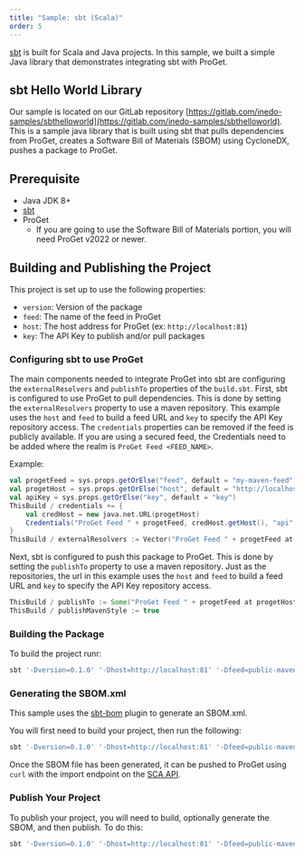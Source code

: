 ```yaml
---
title: "Sample: sbt (Scala)"
order: 5
---
```


[sbt](https://www.scala-sbt.org/) is built for Scala and Java projects.  In this sample, we built a simple Java library that demonstrates integrating sbt with ProGet.

## sbt Hello World Library

Our sample is located on our GitLab repository [https://gitlab.com/inedo-samples/sbthelloworld](https://gitlab.com/inedo-samples/sbthelloworld).  This is a sample java library that is built using sbt that pulls dependencies from ProGet, creates a Software Bill of Materials (SBOM) using CycloneDX, pushes a package to ProGet.

## Prerequisite

- Java JDK 8+
- [sbt](https://www.scala-sbt.org/)
- ProGet 
    - If you are going to use the Software Bill of Materials portion, you will need ProGet v2022 or newer.

## Building and Publishing the Project

This project is set up to use the following properties:
- `version`: Version of the package
- `feed`: The name of the feed in ProGet
- `host`: The host address for ProGet (ex: `http://localhost:81`)
- `key`: The API Key to publish and/or pull packages

### Configuring sbt to use ProGet

The main components needed to integrate ProGet into sbt are configuring the `externalResolvers` and `publishTo` properties of the `build.sbt`.  First, sbt is configured to use ProGet to pull dependencies.  This is done by setting the `externalResolvers` property to use a maven repository.  This example uses the `host` and `feed` to build a feed URL and `key` to specify the API Key repository access.  The `credentials` properties can be removed if the feed is publicly available.  If you are using a secured feed, the Credentials need to be added where the realm is `ProGet Feed <FEED_NAME>`.

Example:

```scala
val progetFeed = sys.props.getOrElse("feed", default = "my-maven-feed")
val progetHost = sys.props.getOrElse("host", default = "http://localhost")
val apiKey = sys.props.getOrElse("key", default = "key")
ThisBuild / credentials += {
    val credHost = new java.net.URL(progetHost)
    Credentials("ProGet Feed " + progetFeed, credHost.getHost(), "api", apiKey)
}
ThisBuild / externalResolvers := Vector("ProGet Feed " + progetFeed at progetHost + "/maven2/" + progetFeed)
```

Next, sbt is configured to push this package to ProGet.  This is done by setting the `publishTo` property to use a maven  repository.  Just as the repositories, the url in this example uses the `host` and `feed` to build a feed URL and `key` to specify the API Key repository access.
```scala
ThisBuild / publishTo := Some("ProGet Feed " + progetFeed at progetHost + "/maven2/" + progetFeed)
ThisBuild / publishMavenStyle := true
```

### Building the Package

To build the project runr:

```sh
sbt '-Dversion=0.1.0' '-Dhost=http://localhost:81' '-Dfeed=public-maven' '-Dkey=myApiKey' clean compile
```

### Generating the SBOM.xml

This sample uses the [sbt-bom](https://github.com/siculo/sbt-bom) plugin to generate an SBOM.xml.  

You will first need to build your project, then run the following:

```sh
sbt '-Dversion=0.1.0' '-Dhost=http://localhost:81' '-Dfeed=public-maven' '-Dkey=myApiKey' clean compile makeBom
```
Once the SBOM file has been generated, it can be pushed to ProGet using `curl` with the import endpoint on the [SCA API](/docs/proget/reference-api/proget-api-sca).


### Publish Your Project

To publish your project, you will need to build, optionally generate the SBOM, and then publish.  To do this:

```sh
sbt '-Dversion=0.1.0' '-Dhost=http://localhost:81' '-Dfeed=public-maven' '-Dkey=myApiKey' clean compile makeBom publish
```